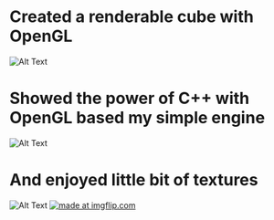 # Created a renderable cube with OpenGL

![Alt Text](https://media.giphy.com/media/KDETd06f6dnLuKrmQj/giphy.gif)

# Showed the power of C++ with OpenGL based my simple engine

![Alt Text](https://media.giphy.com/media/S8kS9TLGUw2T6Ghr1L/giphy.gif)

# And enjoyed little bit of textures

![Alt Text](https://media.giphy.com/media/hpM8VJUfij4uqp0ygE/giphy.gif)
<a href="https://imgflip.com/gif/343e3b"><img src="https://i.imgflip.com/343e3b.gif" title="made at imgflip.com"/></a>

